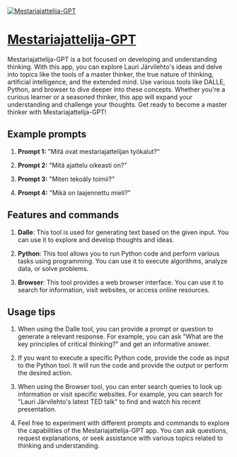 [![Mestariajattelija-GPT](https://files.oaiusercontent.com/file-PEdNzwwoNerGKVEikgYfHuCB?se=2123-10-17T15%3A16%3A09Z&sp=r&sv=2021-08-06&sr=b&rscc=max-age%3D31536000%2C%20immutable&rscd=attachment%3B%20filename%3Dce29f97b-9cb2-4aa0-93a8-c2cc85195799.png&sig=su0/QEfyA9zpqk1B2/5aLGfNbqTOrK%2BUbF480jXRUcs%3D)](https://chat.openai.com/g/g-DuIqpGXCH-mestariajattelija-gpt)

# [Mestariajattelija-GPT](https://chat.openai.com/g/g-DuIqpGXCH-mestariajattelija-gpt)

Mestariajattelija-GPT is a bot focused on developing and understanding thinking. With this app, you can explore Lauri Järvilehto's ideas and delve into topics like the tools of a master thinker, the true nature of thinking, artificial intelligence, and the extended mind. Use various tools like DALLE, Python, and browser to dive deeper into these concepts. Whether you're a curious learner or a seasoned thinker, this app will expand your understanding and challenge your thoughts. Get ready to become a master thinker with Mestariajattelija-GPT!

## Example prompts

1. **Prompt 1:** "Mitä ovat mestariajattelijan työkalut?"

2. **Prompt 2:** "Mitä ajattelu oikeasti on?"

3. **Prompt 3:** "Miten tekoäly toimii?"

4. **Prompt 4:** "Mikä on laajennettu mieli?"

## Features and commands

1. **Dalle**: This tool is used for generating text based on the given input. You can use it to explore and develop thoughts and ideas.

2. **Python**: This tool allows you to run Python code and perform various tasks using programming. You can use it to execute algorithms, analyze data, or solve problems.

3. **Browser**: This tool provides a web browser interface. You can use it to search for information, visit websites, or access online resources.

## Usage tips

1. When using the Dalle tool, you can provide a prompt or question to generate a relevant response. For example, you can ask "What are the key principles of critical thinking?" and get an informative answer.

2. If you want to execute a specific Python code, provide the code as input to the Python tool. It will run the code and provide the output or perform the desired action.

3. When using the Browser tool, you can enter search queries to look up information or visit specific websites. For example, you can search for "Lauri Järvilehto's latest TED talk" to find and watch his recent presentation.

4. Feel free to experiment with different prompts and commands to explore the capabilities of the Mestariajattelija-GPT app. You can ask questions, request explanations, or seek assistance with various topics related to thinking and understanding.